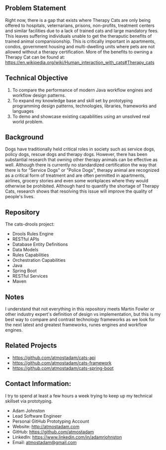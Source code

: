 ## Problem Statement
Right now, there is a gap that exists where Therapy Cats are only being offered to hospitals, veternarians, prisons, non-profits, treatment centers and similar facilities due to a lack of trained cats and large mandatory fees. This leaves suffering individuals unable to get the theraputic benefits of trained animal companisionship. This is critically important in apartments, condos, government housing and multi-dwelling units where pets are not allowed without a therapy certification. More of the benefits to owning a Therapy Cat can be found at: <https://en.wikipedia.org/wiki/Human_interaction_with_cats#Therapy_cats>

## Technical Objective
1. To compare the performance of modern Java workflow engines and workflow design patterns.
2. To expand my knowledge base and skill set by prototyping programming design patterns, technologies, libraries, frameworks and languages
3. To demo and showcase existing capabilities using an unsolved real world problem.

## Background
Dogs have traditionally held critical roles in society such as service dogs, policy dogs, rescue dogs and therapy dogs. However, there has been substantial research that owning other therapy animals can be effective as well. Although there is currently no standardized certification the way that there is for "Service Dogs" or "Police Dogs", therapy animal are recognized as a critical form of treatment and are often permitted in apartments, airlines, grocery stories and even some workplaces where they would otherwise be prohibited. Although hard to quantify the shortage of Therapy Cats, research shows that resolving this issue will improve the quality of people's lives.

## Repository
The cats-drools project:
- Drools Rules Engine
- RESTful APIs
- Database Entity Definitions
- Data Models
- Rules Capabilities
- Orchestration Capabilities
- Java
- Spring Boot
- RESTful Services
- Maven

## Notes
I understand that not everything in this repository meets Martin Fowler or other industry expert's definition of design vs implementation, but this is my best way to compare and contrast technology frameworks as we look for the next latest and greatest frameworks, runes engines and workflow engines.

## Related Projects
* <https://github.com/atmostadam/cats-api>
* <https://github.com/atmostadam/cats-framework>
* <https://github.com/atmostadam/cats-spring-boot>

## Contact Information:
I try to spend at least a few hours a week trying to keep up my technical skillset via prototyping.

- Adam Johnston
- Lead Software Engineer
- Personal GitHub Prototyping Account
- Website: <http://atmostadam.com>
- GitHub: <https://github.com/atmostadam>
- LinkedIn: <https://www.linkedin.com/in/adamrjohnston>
- Email: atmostadam@gmail.com
